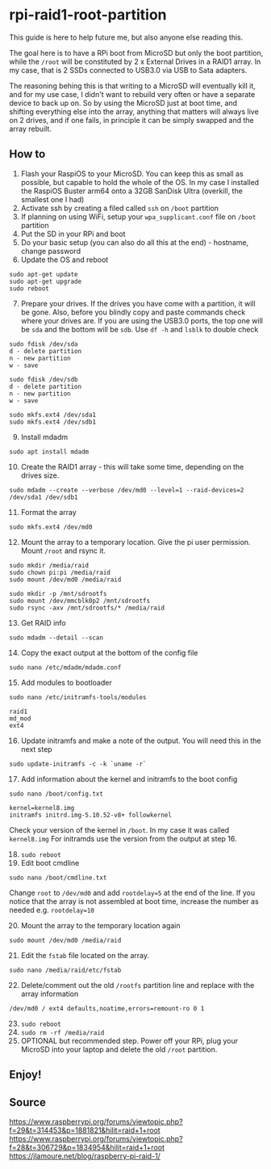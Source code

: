 # rpi-raid1-root-partition

This guide is here to help future me, but also anyone else reading this.

The goal here is to have a RPi boot from MicroSD but only the boot partition, while the `/root` will be constituted by 2 x External Drives in a RAID1 array. In my case, that is 2 SSDs connected to USB3.0 via USB to Sata adapters.

The reasoning behing this is that writing to a MicroSD will eventually kill it, and for my use case, I didn't want to rebuild very often or have a separate device to back up on. So by using the MicroSD just at boot time, and shifting everything else into the array, anything that matters will always live on 2 drives, and if one fails, in principle it can be simply swapped and the array rebuilt.

## How to

1. Flash your RaspiOS to your MicroSD. You can keep this as small as possible, but capable to hold the whole of the OS. In my case I installed the RaspiOS Buster arm64 onto a 32GB SanDisk Ultra (overkill, the smallest one I had)
2. Activate ssh by creating a filed called `ssh` on `/boot` partition
3. If planning on using WiFi, setup your `wpa_supplicant.conf` file on `/boot` partition
4. Put the SD in your RPi and boot
5. Do your basic setup (you can also do all this at the end) - hostname, change password
6. Update the OS and reboot
```
sudo apt-get update
sudo apt-get upgrade
sudo reboot
```
7. Prepare your drives. If the drives you have come with a partition, it will be gone. Also, before you blindly copy and paste commands check where your drives are. If you are using the USB3.0 ports, the top one will be `sda` and the bottom will be `sdb`. Use `df -h` and `lsblk` to double check
```
sudo fdisk /dev/sda
d - delete partition
n - new partition
w - save

sudo fdisk /dev/sdb
d - delete partition
n - new partition
w - save

sudo mkfs.ext4 /dev/sda1
sudo mkfs.ext4 /dev/sdb1
```
9. Install mdadm
```
sudo apt install mdadm
```
10. Create the RAID1 array - this will take some time, depending on the drives size.
```
sudo mdadm --create --verbose /dev/md0 --level=1 --raid-devices=2 /dev/sda1 /dev/sdb1
```
11. Format the array
```
sudo mkfs.ext4 /dev/md0
```
12. Mount the array to a temporary location. Give the pi user permission. Mount `/root` and rsync it.
```
sudo mkdir /media/raid
sudo chown pi:pi /media/raid
sudo mount /dev/md0 /media/raid

sudo mkdir -p /mnt/sdrootfs
sudo mount /dev/mmcblk0p2 /mnt/sdrootfs
sudo rsync -axv /mnt/sdrootfs/* /media/raid
```
13. Get RAID info
```
sudo mdadm --detail --scan
```
14. Copy the exact output at the bottom of the config file
```
sudo nano /etc/mdadm/mdadm.conf
```
15. Add modules to bootloader 
```
sudo nano /etc/initramfs-tools/modules
```
```
raid1
md_mod
ext4
```
16. Update initramfs and make a note of the output. You will need this in the next step
```
sudo update-initramfs -c -k `uname -r`
```
17. Add information about the kernel and initramfs to the boot config
```
sudo nano /boot/config.txt
```
```
kernel=kernel8.img
initramfs initrd.img-5.10.52-v8+ followkernel
```
Check your version of the kernel in `/boot`. In my case it was called `kernel8.img`
For initramds use the version from the output at step 16.

18. `sudo reboot`
19. Edit boot cmdline
```
sudo nano /boot/cmdline.txt
```
Change `root` to `/dev/md0` and add `rootdelay=5` at the end of the line. If you notice that the array is not assembled at boot time, increase the number as needed e.g. `rootdelay=10`

20. Mount the array to the temporary location again
```
sudo mount /dev/md0 /media/raid
```
21. Edit the `fstab` file located on the array.
```
sudo nano /media/raid/etc/fstab
```
22. Delete/comment out the old `/rootfs` partition line and replace with the array information
```
/dev/md0 / ext4 defaults,noatime,errors=remount-ro 0 1
```
23. `sudo reboot`
24. `sudo rm -rf /media/raid`
25. OPTIONAL but recommended step. Power off your RPi, plug your MicroSD into your laptop and delete the old `/root` partition.

## Enjoy!

## Source
https://www.raspberrypi.org/forums/viewtopic.php?f=29&t=314453&p=1881821&hilit=raid+1+root
https://www.raspberrypi.org/forums/viewtopic.php?f=28&t=306729&p=1834954&hilit=raid+1+root
https://jlamoure.net/blog/raspberry-pi-raid-1/
